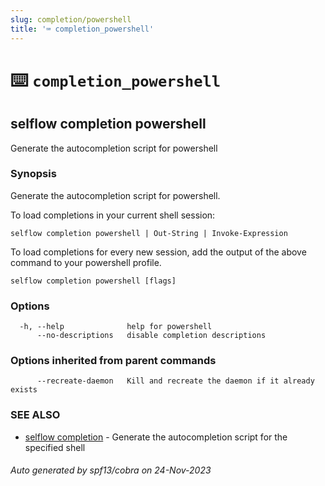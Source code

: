 ```yaml
---
slug: completion/powershell
title: '⌨ completion_powershell'
---
```


# ⌨️ `completion_powershell`

## selflow completion powershell

Generate the autocompletion script for powershell

### Synopsis

Generate the autocompletion script for powershell.

To load completions in your current shell session:

    selflow completion powershell | Out-String | Invoke-Expression

To load completions for every new session, add the output of the above command
to your powershell profile.

```
selflow completion powershell [flags]
```

### Options

```
  -h, --help              help for powershell
      --no-descriptions   disable completion descriptions
```

### Options inherited from parent commands

```
      --recreate-daemon   Kill and recreate the daemon if it already exists
```

### SEE ALSO

- [selflow completion](selflow_completion.md) - Generate the autocompletion script for the specified shell

###### Auto generated by spf13/cobra on 24-Nov-2023
